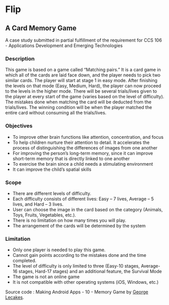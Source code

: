# Flip
## A Card Memory Game
A case study submitted in partial fulfillment of the requirement for CCS 106 - Applications Development and Emerging Technologies

### Description
This game is based on a game called “Matching pairs.” It is a card game in which all of the cards are laid face down, and the player needs to pick two similar cards. The player will start at stage 1 in easy mode. After finishing the levels on that mode (Easy, Medium, Hard), the player can now proceed to the levels in the higher mode. There will be several trials/lives given to the player at every start of the game (varies based on the level of difficulty). The mistakes done when matching the card will be deducted from the trials/lives.  The winning condition will be when the player matched the entire card without consuming all the trials/lives. 

### Objectives
* To improve other brain functions like attention, concentration, and focus
* To help children nurture their attention to detail. It accelerates the process of distinguishing the differences of images from one another
* For improving the person’s long-term memory, since it can improve short-term memory that is directly linked to one another
* To exercise the brain since a child needs a stimulating environment
* It can improve the child’s spatial skills

### Scope
* There are different levels of difficulty.
* Each difficulty consists of different lives: Easy – 7 lives, Average – 5 lives, and Hard – 3 lives.
* User can choose the image in the card based on the category (Animals, Toys, Fruits, Vegetables, etc.).
* There is no limitation on how many times you will play.
* The arrangement of the cards will be determined by the system

### Limitation
* Only one player is needed to play this game.
* Cannot gain points according to the mistakes done and the time completed.
* The level of difficulty is only limited to three (Easy-10 stages, Average-16 stages, Hard-17 stages) and an additional feature, the Survival Mode
* The game is not an online game
* It is not compatible with other operating systems (iOS, Windows, etc.)

Source code :
Making Android Apps - 10 - Memory Game by [George Lecakes](https://www.youtube.com/watch?v=oWlNgIk7Elw&list=PLAp0ZhYvW6XY1NhwFosYCZtN4U6pPKuQ1&index=10).
